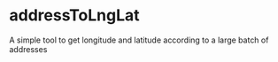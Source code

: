 # addressToLngLat
A simple tool to get longitude and latitude according to a large batch of addresses

